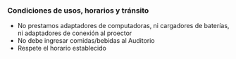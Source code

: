 ### Condiciones de usos, horarios y tránsito

* No prestamos adaptadores de computadoras, ni cargadores de baterías, ni adaptadores de conexión al proector
* No debe ingresar comidas/bebidas al Auditorio
* Respete el horario establecido
